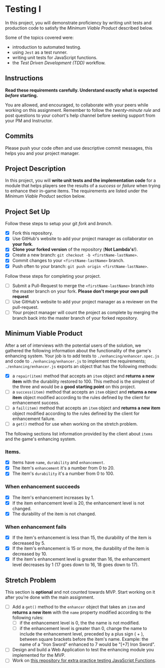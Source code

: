 # Testing I

In this project, you will demonstrate proficiency by writing unit tests and production code to satisfy the _Minimum Viable Product_ described below.

Some of the topics covered were:

- introduction to automated testing.
- using `Jest` as a test runner.
- writing unit tests for JavaScript functions.
- the _Test Driven Development (TDD)_ workflow.

## Instructions

**Read these requirements carefully. Understand exactly what is expected _before_ starting.**

You are allowed, and encouraged, to collaborate with your peers while working on this assignment. Remember to follow the _twenty-minute rule_ and post questions to your cohort's help channel before seeking support from your PM and Instructor.

## Commits

Please push your code often and use descriptive commit messages, this helps you and your project manager.

## Project Description

In this project, you will **write unit tests and the implementation code** for a module that helps players see the results of a _success_ or _failure_ when trying to enhance their in-game items. The requirements are listed under the _Minimum Viable Product_ section below.

## Project Set Up

Follow these steps to setup your git _fork_ and _branch_.

- [x] Fork this repository.
- [x] Use GitHub's website to add your project manager as collaborator on **your fork**.
- [x] **Clone your forked version** of the repository (**Not Lambda's**!).
- [x] Create a new branch: `git checkout -b <firstName-lastName>`.
- [x] Commit changes to your `<firstName-lastName>` branch.
- [x] Push often to your branch: `git push origin <firstName-lastName>`.

Follow these steps for completing your project.

- [ ] Submit a Pull-Request to merge the `<firstName-lastName>` branch into the master branch on your fork. **Please don't merge your own pull request**
- [ ] Use GitHub's website to add your project manager as a reviewer on the pull-request.
- [ ] Your project manager will count the project as complete by merging the branch back into the master branch of your forked repository.

## Minimum Viable Product

After a set of interviews with the potential users of the solution, we gathered the following information about the functionality of the game's enhancing system. Your job is to add tests to `./enhancing/enhancer.spec.js` and code to `./enhancing/enhancer.js` to implement the requirements; `./enhancing/enhancer.js` exports an object that has the following methods:

- [x] a `repair(item)` method that accepts an `item` object and **returns a new item** with the durability restored to 100. This method is the simplest of the three and would be a **good starting point** on this project.
- [ ] a `success(item)` method that accepts an `item` object and **returns a new item** object modified according to the rules defined by the client for enhancement success.
- [ ] a `fail(item)` method that accepts an `item` object and **returns a new item** object modified according to the rules defined by the client for enhancement failure.
- [ ] a `get()` method for use when working on the stretch problem.

The following sections list information provided by the client about `items` and the game's enhancing system.

### Items.

- [x] Items have `name`, `durability` and `enhancement`.
- [x] The item's `enhancement` it's a number from 0 to 20.
- [x] The item's `durability` it's a number from 0 to 100.

### When enhancement succeeds

- [x] The item's enhancement increases by 1.
- [x] If the item enhancement level is 20, the enhancement level is not changed.
- [x] The durability of the item is not changed.

### When enhancement fails

- [x] If the item's enhancement is less than 15, the durability of the item is decreased by 5.
- [x] If the item's enhancement is 15 or more, the durability of the item is decreased by 10.
- [x] If the item's enhancement level is greater than 16, the enhancement level decreases by 1 (17 goes down to 16, 18 goes down to 17).

## Stretch Problem

This section is **optional** and not counted towards MVP. Start working on it after you're done with the main assignment.

- [ ] Add a `get()` method to the `enhancer` object that takes an `item` and **returns a new item** with the `name` property modified according to the following rules:
  - [ ] if the enhancement level is 0, the the name is not modified.
  - [ ] if the enhancement level is greater than 0, change the name to include the enhancement level, preceded by a plus sign ( + ), between square brackets before the item's name. Example: the name of a "Iron Sword" enhanced to 7 would be "[+7] Iron Sword".
- [ ] Design and build a Web Application to test the enhancing module you implemented for the MVP.
- [ ] Work on [this repository for extra practice testing JavaScript Functions](https://github.com/LambdaSchool/Testing).
